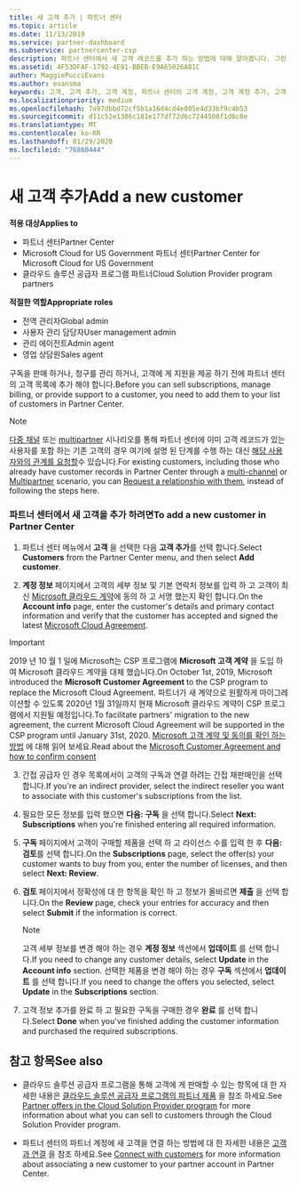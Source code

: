 ```yaml
---
title: 새 고객 추가 | 파트너 센터
ms.topic: article
ms.date: 11/13/2019
ms.service: partner-dashboard
ms.subservice: partnercenter-csp
description: 파트너 센터에서 새 고객 레코드를 추가 하는 방법에 대해 알아봅니다. 그런 다음 고객 구독을 판매 하거나, 대금 청구를 관리 하거나, 고객 지원 서비스를 제공할 수 있습니다.
ms.assetid: 4F53DFAF-1792-4E91-BBEB-E9A65026A81C
author: MaggiePucciEvans
ms.author: evansma
keywords: 고객, 고객 추가, 고객 계정, 파트너 센터의 고객 계정, 고객 계정 추가, 고객 추가, 고객 계정 만들기
ms.localizationpriority: medium
ms.openlocfilehash: 7a97dbbd72cf5b1a16d4cd4e805e4d33bf9c4b53
ms.sourcegitcommit: d11c52e1386c181e177df72d6c7244508f1d6c0e
ms.translationtype: MT
ms.contentlocale: ko-KR
ms.lasthandoff: 01/29/2020
ms.locfileid: "76860444"
---
```

# <a name="add-a-new-customer"></a><span data-ttu-id="c5b7d-105">새 고객 추가</span><span class="sxs-lookup"><span data-stu-id="c5b7d-105">Add a new customer</span></span> 

<span data-ttu-id="c5b7d-106">**적용 대상**</span><span class="sxs-lookup"><span data-stu-id="c5b7d-106">**Applies to**</span></span>

- <span data-ttu-id="c5b7d-107">파트너 센터</span><span class="sxs-lookup"><span data-stu-id="c5b7d-107">Partner Center</span></span>
- <span data-ttu-id="c5b7d-108">Microsoft Cloud for US Government 파트너 센터</span><span class="sxs-lookup"><span data-stu-id="c5b7d-108">Partner Center for Microsoft Cloud for US Government</span></span>
- <span data-ttu-id="c5b7d-109">클라우드 솔루션 공급자 프로그램 파트너</span><span class="sxs-lookup"><span data-stu-id="c5b7d-109">Cloud Solution Provider program partners</span></span>

<span data-ttu-id="c5b7d-110">**적절한 역할**</span><span class="sxs-lookup"><span data-stu-id="c5b7d-110">**Appropriate roles**</span></span>

- <span data-ttu-id="c5b7d-111">전역 관리자</span><span class="sxs-lookup"><span data-stu-id="c5b7d-111">Global admin</span></span>
- <span data-ttu-id="c5b7d-112">사용자 관리 담당자</span><span class="sxs-lookup"><span data-stu-id="c5b7d-112">User management admin</span></span>
- <span data-ttu-id="c5b7d-113">관리 에이전트</span><span class="sxs-lookup"><span data-stu-id="c5b7d-113">Admin agent</span></span>
- <span data-ttu-id="c5b7d-114">영업 상담원</span><span class="sxs-lookup"><span data-stu-id="c5b7d-114">Sales agent</span></span>


<span data-ttu-id="c5b7d-115">구독을 판매 하거나, 청구를 관리 하거나, 고객에 게 지원을 제공 하기 전에 파트너 센터의 고객 목록에 추가 해야 합니다.</span><span class="sxs-lookup"><span data-stu-id="c5b7d-115">Before you can sell subscriptions, manage billing, or provide support to a customer, you need to add them to your list of customers in Partner  Center.</span></span>

>[!NOTE]
><span data-ttu-id="c5b7d-116">[다중 채널](multichannel.md) 또는 [multipartner](multipartner.md) 시나리오를 통해 파트너 센터에 이미 고객 레코드가 있는 사용자를 포함 하는 기존 고객의 경우 여기에 설명 된 단계를 수행 하는 대신 [해당 사용자와의 관계를 요청할](request-a-relationship-with-a-customer.md)수 있습니다.</span><span class="sxs-lookup"><span data-stu-id="c5b7d-116">For existing customers, including those who already have customer records in Partner Center through a [multi-channel](multichannel.md) or [Multipartner](multipartner.md) scenario, you can [Request a relationship with them](request-a-relationship-with-a-customer.md), instead of following the steps here.</span></span>

### <a name="to-add-a-new-customer-in-partner-center"></a><span data-ttu-id="c5b7d-117">파트너 센터에서 새 고객을 추가 하려면</span><span class="sxs-lookup"><span data-stu-id="c5b7d-117">To add a new customer in Partner Center</span></span>

1. <span data-ttu-id="c5b7d-118">파트너 센터 메뉴에서 **고객** 을 선택한 다음 **고객 추가**를 선택 합니다.</span><span class="sxs-lookup"><span data-stu-id="c5b7d-118">Select **Customers** from the Partner Center menu, and then select **Add customer**.</span></span>

2. <span data-ttu-id="c5b7d-119">**계정 정보** 페이지에서 고객의 세부 정보 및 기본 연락처 정보를 입력 하 고 고객이 최신 [Microsoft 클라우드 계약](agreements.md)에 동의 하 고 서명 했는지 확인 합니다.</span><span class="sxs-lookup"><span data-stu-id="c5b7d-119">On the **Account info** page, enter the customer's details and primary contact information and verify that the customer has accepted and signed the latest [Microsoft Cloud Agreement](agreements.md).</span></span>

>[!IMPORTANT] 
> <span data-ttu-id="c5b7d-120">2019 년 10 월 1 일에 Microsoft는 CSP 프로그램에 **Microsoft 고객 계약** 을 도입 하 여 Microsoft 클라우드 계약을 대체 했습니다.</span><span class="sxs-lookup"><span data-stu-id="c5b7d-120">On October 1st, 2019, Microsoft introduced the **Microsoft Customer Agreement** to the CSP program to replace the Microsoft Cloud Agreement.</span></span> <span data-ttu-id="c5b7d-121">파트너가 새 계약으로 원활하게 마이그레이션할 수 있도록 2020년 1월 31일까지 현재 Microsoft 클라우드 계약이 CSP 프로그램에서 지원될 예정입니다.</span><span class="sxs-lookup"><span data-stu-id="c5b7d-121">To facilitate partners' migration to the new agreement, the current Microsoft Cloud Agreement will be supported in the CSP program until January 31st, 2020.</span></span> <span data-ttu-id="c5b7d-122">[Microsoft 고객 계약 및 동의를 확인 하는 방법](confirm-customer-agreement.md) 에 대해 읽어 보세요.</span><span class="sxs-lookup"><span data-stu-id="c5b7d-122">Read about the [Microsoft Customer Agreement and how to confirm consent](confirm-customer-agreement.md)</span></span>
  
3. <span data-ttu-id="c5b7d-123">간접 공급자 인 경우 목록에서이 고객의 구독과 연결 하려는 간접 재판매인을 선택 합니다.</span><span class="sxs-lookup"><span data-stu-id="c5b7d-123">If you're an indirect provider, select the indirect reseller you want to associate with this customer's subscriptions from the list.</span></span>

4. <span data-ttu-id="c5b7d-124">필요한 모든 정보를 입력 했으면 **다음: 구독** 을 선택 합니다.</span><span class="sxs-lookup"><span data-stu-id="c5b7d-124">Select **Next: Subscriptions** when you're finished entering all required information.</span></span>

5. <span data-ttu-id="c5b7d-125">**구독** 페이지에서 고객이 구매할 제품을 선택 하 고 라이선스 수를 입력 한 후 **다음: 검토**를 선택 합니다.</span><span class="sxs-lookup"><span data-stu-id="c5b7d-125">On the **Subscriptions** page, select the offer(s) your customer wants to buy from you, enter the number of licenses, and then select **Next: Review**.</span></span>

6. <span data-ttu-id="c5b7d-126">**검토** 페이지에서 정확성에 대 한 항목을 확인 하 고 정보가 올바르면 **제출** 을 선택 합니다.</span><span class="sxs-lookup"><span data-stu-id="c5b7d-126">On the **Review** page, check your entries for accuracy and then select **Submit** if the information is correct.</span></span>

    >[!NOTE]
    ><span data-ttu-id="c5b7d-127">고객 세부 정보를 변경 해야 하는 경우 **계정 정보** 섹션에서 **업데이트** 를 선택 합니다.</span><span class="sxs-lookup"><span data-stu-id="c5b7d-127">If you need to change any customer details, select **Update** in the **Account info** section.</span></span> <span data-ttu-id="c5b7d-128">선택한 제품을 변경 해야 하는 경우 **구독** 섹션에서 **업데이트** 를 선택 합니다.</span><span class="sxs-lookup"><span data-stu-id="c5b7d-128">If you need to change the offers you selected, select **Update** in the **Subscriptions** section.</span></span>

7. <span data-ttu-id="c5b7d-129">고객 정보 추가를 완료 하 고 필요한 구독을 구매한 경우 **완료** 를 선택 합니다.</span><span class="sxs-lookup"><span data-stu-id="c5b7d-129">Select **Done** when you've finished adding the customer information and purchased the required subscriptions.</span></span>

## <a name="see-also"></a><span data-ttu-id="c5b7d-130">참고 항목</span><span class="sxs-lookup"><span data-stu-id="c5b7d-130">See also</span></span>

- <span data-ttu-id="c5b7d-131">클라우드 솔루션 공급자 프로그램을 통해 고객에 게 판매할 수 있는 항목에 대 한 자세한 내용은 [클라우드 솔루션 공급자 프로그램의 파트너 제품](csp-offers.md) 을 참조 하세요.</span><span class="sxs-lookup"><span data-stu-id="c5b7d-131">See [Partner offers in the Cloud Solution Provider program](csp-offers.md) for more information about what you can sell to customers through the Cloud Solution Provider program.</span></span>

- <span data-ttu-id="c5b7d-132">파트너 센터의 파트너 계정에 새 고객을 연결 하는 방법에 대 한 자세한 내용은 [고객과 연결](customer-accounts.md) 을 참조 하세요.</span><span class="sxs-lookup"><span data-stu-id="c5b7d-132">See [Connect with customers](customer-accounts.md) for more information about associating a new customer to your partner account in Partner Center.</span></span>
